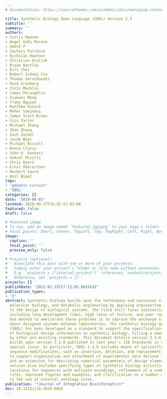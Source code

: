 ```yaml
---
# Documentation: https://sourcethemes.com/academic/docs/managing-content/

title: Synthetic Biology Open Language (SBOL) Version 2.3
subtitle: ''
summary: ''
authors:
- Curtis Madsen
- Angel Goñi Moreno
- Umesh P
- Zachary Palchick
- Nicholas Roehner
- Christian Atallah
- Bryan Bartley
- Kiri Choi
- Robert Sidney Cox
- Thomas Gorochowski
- Raik Grünberg
- Chris Macklin
- James McLaughlin
- Xianwei Meng
- Tramy Nguyen
- Matthew Pocock
- Meher Samineni
- James Scott-Brown
- Ysis Tarter
- Michael Zhang
- Zhen Zhang
- Zach Zundel
- Jacob Beal
- Michael Bissell
- Kevin Clancy
- John H. Gennari
- Goksel Misirli
- Chris Myers
- Ernst Oberortner
- Herbert Sauro
- Anil Wipat
tags:
- 'genetic circuit'
- 'SBOL'
categories: []
date: '2019-06-01'
lastmod: 2020-09-27T16:55:57-03:00
featured: false
draft: false

# Featured image
# To use, add an image named `featured.jpg/png` to your page's folder.
# Focal points: Smart, Center, TopLeft, Top, TopRight, Left, Right, BottomLeft, Bottom, BottomRight.
image:
  caption: ''
  focal_point: ''
  preview_only: false

# Projects (optional).
#   Associate this post with one or more of your projects.
#   Simply enter your project's folder or file name without extension.
#   E.g. `projects = ["internal-project"]` references `content/project/deep-learning/index.md`.
#   Otherwise, set `projects = []`.
projects: []
publishDate: '2021-01-15T17:12:01.861543Z'
publication_types:
- '2'
abstract: Synthetic biology builds upon the techniques and successes of genetics,
  molecular biology, and metabolic engineering by applying engineering principles
  to the design of biological systems. The field still faces substantial challenges,
  including long development times, high rates of failure, and poor reproducibility.
  One method to ameliorate these problems is to improve the exchange of information
  about designed systems between laboratories. The synthetic biology open language
  (SBOL) has been developed as a standard to support the specification and exchange
  of biological design information in synthetic biology, filling a need not satisfied
  by other pre-existing standards. This document details version 2.3.0 of SBOL, which
  builds upon version 2.2.0 published in last year's JIB Standards in Systems Biology
  special issue. In particular, SBOL 2.3.0 includes means of succinctly representing
  sequence modifications, such as insertion, deletion, and replacement, an extension
  to support organization and attachment of experimental data derived from designs,
  and an extension for describing numerical parameters of design elements. The new
  version also includes specifying types of synthetic biology activities, unambiguous
  locations for sequences with multiple encodings, refinement of a number of validation
  rules, improved figures and examples, and clarification on a number of issues related
  to the use of external ontology terms.
publication: '*Journal of Integrative Bioinformatics*'
doi: 10.1515/jib-2019-0025
---
```


